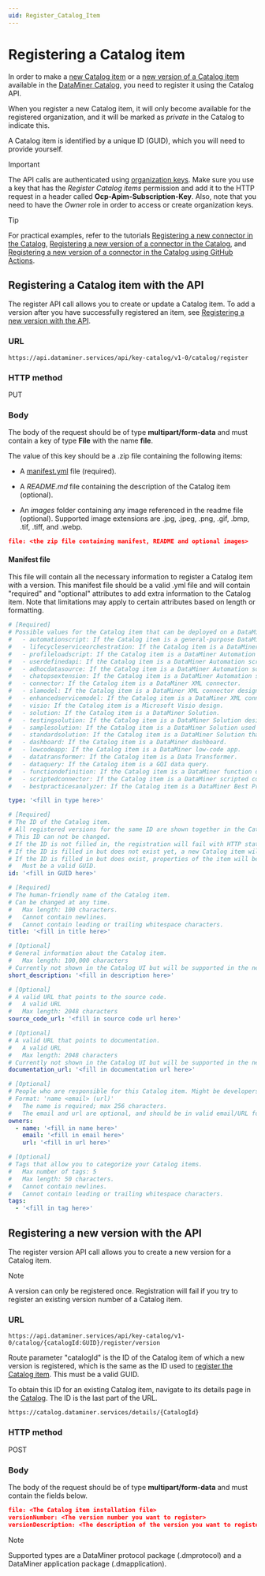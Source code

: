 ```yaml
---
uid: Register_Catalog_Item
---
```


# Registering a Catalog item

In order to make a [new Catalog item](#registering-a-catalog-item-with-the-api) or a [new version of a Catalog item](#registering-a-new-version-with-the-api) available in the [DataMiner Catalog](https://catalog.dataminer.services/), you need to register it using the Catalog API.

When you register a new Catalog item, it will only become available for the registered organization, and it will be marked as *private* in the Catalog to indicate this.

A Catalog item is identified by a unique ID (GUID), which you will need to provide yourself.

> [!IMPORTANT]
> The API calls are authenticated using [organization keys](xref:Managing_DCP_keys#organization-keys). Make sure you use a key that has the *Register Catalog items* permission and add it to the HTTP request in a header called **Ocp-Apim-Subscription-Key**. Also, note that you need to have the *Owner* role in order to access or create organization keys.

> [!TIP]
> For practical examples, refer to the tutorials [Registering a new connector in the Catalog](xref:Tutorial_Register_Catalog_Item), [Registering a new version of a connector in the Catalog](xref:Tutorial_Register_Catalog_Version), and [Registering a new version of a connector in the Catalog using GitHub Actions](xref:Tutorial_Register_Catalog_Version_GitHub_Actions).

## Registering a Catalog item with the API

The register API call allows you to create or update a Catalog item. To add a version after you have successfully registered an item, see [Registering a new version with the API](#registering-a-new-version-with-the-api).

### URL

`https://api.dataminer.services/api/key-catalog/v1-0/catalog/register`

### HTTP method

PUT

### Body

The body of the request should be of type **multipart/form-data** and must contain a key of type **File** with the name **file**.

The value of this key should be a .zip file containing the following items:

- A [manifest.yml](xref:Register_Catalog_Item#manifest-file) file (required).

- A *README.md* file containing the description of the Catalog item (optional).

- An *images* folder containing any image referenced in the readme file (optional). Supported image extensions are .jpg, .jpeg, .png, .gif, .bmp, .tif, .tiff, and .webp.

```json
file: <the zip file containing manifest, README and optional images>
```

#### Manifest file

This file will contain all the necessary information to register a Catalog item with a version. This manifest file should be a valid .yml file and will contain "required" and "optional" attributes to add extra information to the Catalog item. Note that limitations may apply to certain attributes based on length or formatting.

```yml
# [Required]
# Possible values for the Catalog item that can be deployed on a DataMiner System:
#   - automationscript: If the Catalog item is a general-purpose DataMiner Automation script.
#   - lifecycleserviceorchestration: If the Catalog item is a DataMiner Automation script designed to manage the life cycle of a service.
#   - profileloadscript: If the Catalog item is a DataMiner Automation script designed to load a standard DataMiner profile.
#   - userdefinedapi: If the Catalog item is a DataMiner Automation script designed as a user-defined API.
#   - adhocdatasource: If the Catalog item is a DataMiner Automation script designed for an ad hoc data source integration.
#   - chatopsextension: If the Catalog item is a DataMiner Automation script designed as a ChatOps extension.
#   - connector: If the Catalog item is a DataMiner XML connector.
#   - slamodel: If the Catalog item is a DataMiner XML connector designed as DataMiner Service Level Agreement model.
#   - enhancedservicemodel: If the Catalog item is a DataMiner XML connector designed as DataMiner enhanced service model.
#   - visio: If the Catalog item is a Microsoft Visio design.
#   - solution: If the Catalog item is a DataMiner Solution.
#   - testingsolution: If the Catalog item is a DataMiner Solution designed for automated testing and validation.
#   - samplesolution: If the Catalog item is a DataMiner Solution used for training and education.
#   - standardsolution: If the Catalog item is a DataMiner Solution that is an out-of-the-box solution for a specific use case or application.
#   - dashboard: If the Catalog item is a DataMiner dashboard.
#   - lowcodeapp: If the Catalog item is a DataMiner low-code app.
#   - datatransformer: If the Catalog item is a Data Transformer.
#   - dataquery: If the Catalog item is a GQI data query.
#   - functiondefinition: If the Catalog item is a DataMiner function definition.
#   - scriptedconnector: If the Catalog item is a DataMiner scripted connector.
#   - bestpracticesanalyzer: If the Catalog item is a DataMiner Best Practices Analysis file.

type: '<fill in type here>'

# [Required] 
# The ID of the Catalog item.
# All registered versions for the same ID are shown together in the Catalog.
# This ID can not be changed. 
# If the ID is not filled in, the registration will fail with HTTP status code 500. 
# If the ID is filled in but does not exist yet, a new Catalog item will be registered with this ID.
# If the ID is filled in but does exist, properties of the item will be overwritten.
#   Must be a valid GUID.
id: '<fill in GUID here>'

# [Required] 
# The human-friendly name of the Catalog item. 
# Can be changed at any time.
#   Max length: 100 characters.
#   Cannot contain newlines.
#   Cannot contain leading or trailing whitespace characters.
title: '<fill in title here>'

# [Optional]
# General information about the Catalog item.
#   Max length: 100,000 characters
# Currently not shown in the Catalog UI but will be supported in the near future.
short_description: '<fill in description here>'

# [Optional]
# A valid URL that points to the source code.
#   A valid URL
#   Max length: 2048 characters
source_code_url: '<fill in source code url here>'

# [Optional]
# A valid URL that points to documentation.
#   A valid URL
#   Max length: 2048 characters
# Currently not shown in the Catalog UI but will be supported in the near future.
documentation_url: '<fill in documentation url here>'

# [Optional]
# People who are responsible for this Catalog item. Might be developers, but this is not required.
# Format: 'name <email> (url)'
#   The name is required; max 256 characters.
#   The email and url are optional, and should be in valid email/URL formats.
owners:
  - name: '<fill in name here>'
    email: '<fill in email here>'
    url: '<fill in url here>'

# [Optional]
# Tags that allow you to categorize your Catalog items.
#   Max number of tags: 5
#   Max length: 50 characters.
#   Cannot contain newlines.
#   Cannot contain leading or trailing whitespace characters.
tags:
  - '<fill in tag here>'
```

## Registering a new version with the API

The register version API call allows you to create a new version for a Catalog item.

> [!NOTE]
> A version can only be registered once. Registration will fail if you try to register an existing version number of a Catalog item.

### URL

`https://api.dataminer.services/api/key-catalog/v1-0/catalog/{catalogId:GUID}/register/version`

Route parameter "catalogId" is the ID of the Catalog item of which a new version is registered, which is the same as the ID used to [register the Catalog item](#registering-a-catalog-item-with-the-api). This must be a valid GUID.

To obtain this ID for an existing Catalog item, navigate to its details page in the [Catalog](https://catalog.dataminer.services/). The ID is the last part of the URL.

`https://catalog.dataminer.services/details/{CatalogId}`

### HTTP method

POST

### Body

The body of the request should be of type **multipart/form-data** and must contain the fields below.

```json
file: <The Catalog item installation file>
versionNumber: <The version number you want to register>
versionDescription: <The description of the version you want to register>
```

> [!NOTE]
> Supported types are a DataMiner protocol package (.dmprotocol) and a DataMiner application package (.dmapplication).
